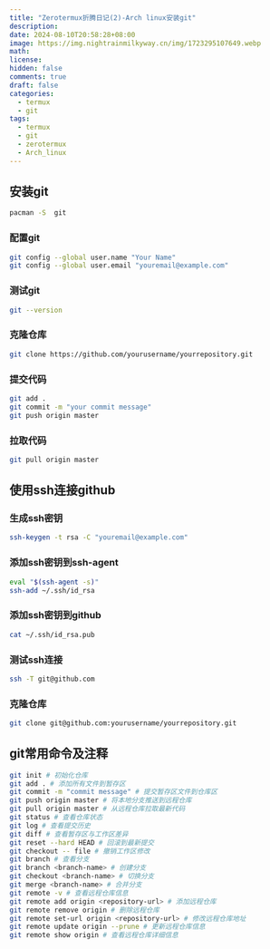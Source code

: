 ```yaml
---
title: "Zerotermux折腾日记(2)-Arch linux安装git"
description: 
date: 2024-08-10T20:58:28+08:00
image: https://img.nightrainmilkyway.cn/img/1723295107649.webp
math: 
license: 
hidden: false
comments: true
draft: false
categories:
  - termux
  - git
tags:
  - termux
  - git
  - zerotermux
  - Arch_linux
---
```


## 安装git
```bash
pacman -S  git
```
### 配置git
```bash
git config --global user.name "Your Name"
git config --global user.email "youremail@example.com"
```
### 测试git
```bash
git --version
```
### 克隆仓库
```bash
git clone https://github.com/yourusername/yourrepository.git
```
### 提交代码
```bash
git add .
git commit -m "your commit message"
git push origin master
```
### 拉取代码
```bash
git pull origin master
```

## 使用ssh连接github

### 生成ssh密钥
```bash
ssh-keygen -t rsa -C "youremail@example.com"
```
### 添加ssh密钥到ssh-agent
```bash
eval "$(ssh-agent -s)"
ssh-add ~/.ssh/id_rsa
```
### 添加ssh密钥到github
```bash
cat ~/.ssh/id_rsa.pub
```
### 测试ssh连接
```bash
ssh -T git@github.com
```
### 克隆仓库
```bash
git clone git@github.com:yourusername/yourrepository.git
```


## git常用命令及注释

```bash
git init # 初始化仓库
git add . # 添加所有文件到暂存区
git commit -m "commit message" # 提交暂存区文件到仓库区
git push origin master # 将本地分支推送到远程仓库
git pull origin master # 从远程仓库拉取最新代码
git status # 查看仓库状态
git log # 查看提交历史
git diff # 查看暂存区与工作区差异
git reset --hard HEAD # 回滚到最新提交
git checkout -- file # 撤销工作区修改
git branch # 查看分支
git branch <branch-name> # 创建分支
git checkout <branch-name> # 切换分支
git merge <branch-name> # 合并分支
git remote -v # 查看远程仓库信息
git remote add origin <repository-url> # 添加远程仓库
git remote remove origin # 删除远程仓库
git remote set-url origin <repository-url> # 修改远程仓库地址
git remote update origin --prune # 更新远程仓库信息
git remote show origin # 查看远程仓库详细信息
```